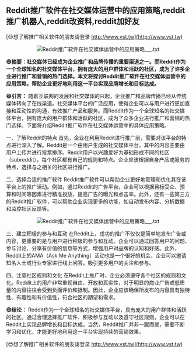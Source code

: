 ## **Reddit推广软件在社交媒体运营中的应用策略,reddit推广机器人,reddit改资料,reddit加好友**

[😍想了解推广相关软件的朋友请登录 http://www.vst.tw](http://www.vst.tw)

 <center><img src="https://vst.tw/MP4/tuiguang/png/1.png" alt="Reddit推广软件在社交媒体运营中的应用策略___.txt"></center>

**😄摘要：社交媒体已经成为企业推广和品牌传播的重要渠道之一。而Reddit作为一个全球知名的社交媒体平台，拥有庞大的用户群体和活跃的社区，成为了许多企业进行推广和营销的热门选择。本文将探讨Reddit推广软件在社交媒体运营中的应用策略，帮助企业更好地利用这一平台实现品牌增长和目标达成。**

**😄引言：**
随着互联网的发展和社交媒体的兴起，企业推广和品牌传播已经从传统媒体转向了在线渠道。社交媒体平台的广泛应用，使得企业可以与用户进行更加直接和互动性的沟通，有效推广产品和服务。而Reddit作为一个全球知名的社交媒体平台，拥有庞大的用户群体和活跃的社区，成为了众多企业进行推广和营销的热门选择。下面将介绍Reddit推广软件在社交媒体运营中的具体应用策略。

一、了解Reddit的特点
首先，企业在利用Reddit进行推广前，需要对该平台的特点进行深入了解。Reddit是一个由用户生成的社交媒体平台，其中的内容主要由用户上传并进行投票排序。Reddit用户以兴趣爱好为基础形成不同的社区（subreddit），每个社区都有自己的规则和特点。企业应该根据自身产品或服务的特点，选择与之相关的社区进行推广。

二、选择合适的推广软件
Reddit推广软件可以帮助企业更好地管理和优化其在该平台上的推广活动。例如，通过Reddit的广告平台，企业可以根据目标受众、预算和时间等因素进行精准投放，提高广告的曝光和点击率。此外，还有一些第三方的Reddit推广软件，可以帮助企业实现更多的功能，如自动发布内容、分析数据和监控社区反馈等。

 <center><img src="https://vst.tw/MP4/tuiguang/png/1.png" alt="Reddit推广软件在社交媒体运营中的应用策略___.txt"></center>

三、建立积极的参与和互动
在Reddit上，成功的推广不仅仅是简单地发布广告或内容，更重要的是与用户进行积极的参与和互动。企业可以通过回答用户的问题、参与讨论、分享有价值的信息等方式，增强用户对品牌的认知和好感。此外，Reddit上的AMA（Ask Me Anything）活动也是一个很好的机会，企业可以邀请知名人士或行业专家进行线上问答，吸引更多用户的关注和参与。

四、注意社区规则和文化
在Reddit上推广时，企业必须遵守各个社区的规则和文化。Reddit上的用户非常重视自由、开放和真实性，对于明显的商业广告或低质量的内容往往会受到负面评价和抵制。因此，企业应该确保所发布的内容具有独特性、有趣性和有价值性，符合社区的期望和需求。

**😄结论：**
Reddit作为一个全球知名的社交媒体平台，具有庞大的用户群体和活跃的社区。通过合理选择推广软件、积极参与互动以及遵守社区规则，企业可以在Reddit上实现品牌增长和目标达成。当然，Reddit推广并非一蹴而就，需要不断学习和优化，才能更好地利用这一平台实现持续的营销效果。

[😍想了解推广相关软件的朋友请登录 http://www.vst.tw](http://www.vst.tw)



